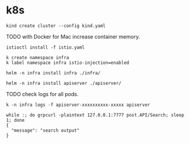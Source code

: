 # k8s

```
kind create cluster --config kind.yaml
```

TODO with Docker for Mac increase container memory.

```
istioctl install -f istio.yaml
```

```
k create namespace infra
k label namespace infra istio-injection=enabled
```

```
helm -n infra install infra ./infra/
```

```
helm -n infra install apiserver ./apiserver/
```

TODO check logs for all pods.

```
k -n infra logs -f apiserver-xxxxxxxxxx-xxxxx apiserver
```

```
while :; do grpcurl -plaintext 127.0.0.1:7777 post.API/Search; sleep 1; done
{
  "message": "search output"
}
```
